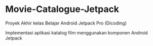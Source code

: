 # Movie-Catalogue-Jetpack

Proyek Akhir kelas Belajar Android Jetpack Pro (Dicoding)

Implementasi aplikasi katalog film menggunakan komponen Android Jetpack
